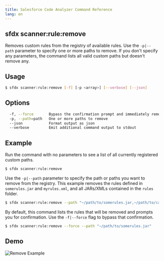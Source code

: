 ```yaml
---
title: Salesforce Code Analyzer Command Reference
lang: en
---
```


## sfdx scanner:rule:remove
Removes custom rules from the registry of available rules. Use the ```-p|--path``` parameter to specify one or more paths to remove. If you don't specify any parameters, the command lists all valid custom paths but doesn't remove any.

## Usage

```bash
$ sfdx scanner:rule:remove [-f] [-p <array>] [--verbose] [--json]
```
  
## Options

```bash
  -f, --force		Bypass the confirmation prompt and immediately remove the rules
  -p, --path=path	One or more paths to remove
  --json      		Format output as json
  --verbose      	Emit additional command output to stdout
```
  
## Example

Run the command with no parameters to see a list of all currently registered custom paths.
```bash
$ sfdx scanner:rule:remove
```

Use the ```-p|--path``` parameter to specify the path or paths you want to remove from the registry. This example removes the rules defined in ```somerules.jar``` and ```myrules.xml```, and all JARs/XMLs contained in the ```rules``` folder.
  
```bash
$ sfdx scanner:rule:remove --path "~/path/to/somerules.jar,~/path/to/category/apex/myrules.xml,~/path/to/folder/containing/rules"
```  
  		
By default, this command lists the rules that will be removed and prompts you for confirmation. Use the ```-f|--force``` flag to bypass that confirmation. 
```bash
$ sfdx scanner:rule:remove --force --path "~/path/to/somerules.jar"
```

## Demo
![Remove Example](./assets/images/remove.gif) 
